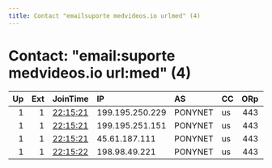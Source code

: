```yaml
---
title: Contact "emailsuporte medvideos.io urlmed" (4)
---
```


# Contact: "email:suporte medvideos.io url:med" (4)

|   Up |   Ext | JoinTime                                                                                              | IP              | AS      | CC   |   ORp |   Dirp | OS    | Version   | Nickname        |   eFamMembers |
|-----:|------:|:------------------------------------------------------------------------------------------------------|:----------------|:--------|:-----|------:|-------:|:------|:----------|:----------------|--------------:|
|    1 |     1 | [22:15:21](https://nusenu.github.io/OrNetStats/w/relay/04006540871A9E4EDE3E2D3280112FDB33DB7915.html) | 199.195.250.229 | PONYNET | us   |   443 |      0 | Linux | 0.4.6.9   | MMDVExitRelay77 |            78 |
|    1 |     1 | [22:15:21](https://nusenu.github.io/OrNetStats/w/relay/5311D636735025EDC7F83924C77CA051E0B44A66.html) | 199.195.251.151 | PONYNET | us   |   443 |      0 | Linux | 0.4.6.9   | MMDVExitRelay78 |            78 |
|    1 |     1 | [22:15:21](https://nusenu.github.io/OrNetStats/w/relay/EDE1774FB22167DC22260DBBFE525D6FE53B0EAF.html) | 45.61.187.111   | PONYNET | us   |   443 |      0 | Linux | 0.4.6.9   | MMDVExitRelay75 |            78 |
|    1 |     1 | [22:15:22](https://nusenu.github.io/OrNetStats/w/relay/F7C4CBE1E34AB9624873230E24CA9EB29E3191FC.html) | 198.98.49.221   | PONYNET | us   |   443 |      0 | Linux | 0.4.6.9   | MMDVExitRelay76 |            78 |
